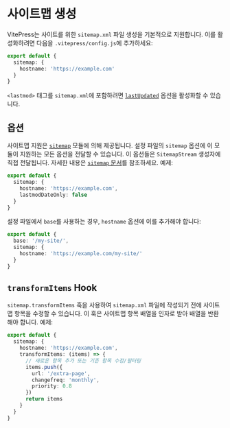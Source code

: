 # 사이트맵 생성

VitePress는 사이트를 위한 `sitemap.xml` 파일 생성을 기본적으로 지원합니다. 이를 활성화하려면 다음을 `.vitepress/config.js`에 추가하세요:

```ts
export default {
  sitemap: {
    hostname: 'https://example.com'
  }
}
```

`<lastmod>` 태그를 `sitemap.xml`에 포함하려면 [`lastUpdated`](../reference/default-theme-last-updated) 옵션을 활성화할 수 있습니다.

## 옵션

사이트맵 지원은 [`sitemap`](https://www.npmjs.com/package/sitemap) 모듈에 의해 제공됩니다. 설정 파일의 `sitemap` 옵션에 이 모듈이 지원하는 모든 옵션을 전달할 수 있습니다. 이 옵션들은 `SitemapStream` 생성자에 직접 전달됩니다. 자세한 내용은 [`sitemap` 문서](https://www.npmjs.com/package/sitemap#options-you-can-pass)를 참조하세요. 예제:

```ts
export default {
  sitemap: {
    hostname: 'https://example.com',
    lastmodDateOnly: false
  }
}
```

설정 파일에서 `base`를 사용하는 경우, `hostname` 옵션에 이를 추가해야 합니다:

```ts
export default {
  base: '/my-site/',
  sitemap: {
    hostname: 'https://example.com/my-site/'
  }
}
```

## `transformItems` Hook

`sitemap.transformItems` 훅을 사용하여 `sitemap.xml` 파일에 작성되기 전에 사이트맵 항목을 수정할 수 있습니다. 이 훅은 사이트맵 항목 배열을 인자로 받아 배열을 반환해야 합니다. 예제:

```ts
export default {
  sitemap: {
    hostname: 'https://example.com',
    transformItems: (items) => {
      // 새로운 항목 추가 또는 기존 항목 수정/필터링
      items.push({
        url: '/extra-page',
        changefreq: 'monthly',
        priority: 0.8
      })
      return items
    }
  }
}
```
